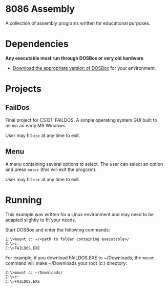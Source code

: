 # 8086 Assembly
A collection of assembly programs written for educational purposes.

# Dependencies
**Any executable must run through DOSBox or very old hardware**
* [Download the appropriate version of DOSBox](https://www.dosbox.com/download.php?main=1) for your environment.

# Projects

## FailDos
Final project for CS131: FAILDOS. A simple operating system GUI built to mimic an early MS Windows.

User may hit `esc` at any time to exit.

## Menu
A menu containing several options to select. The user can select an option and press `enter` (this will exit the program).

User may hit `esc` at any time to exit.

# Running
This example was written for a Linux environment and may need to be adapted slightly to fit your needs.

Start DOSBox and enter the following commands:

    Z:\>mount c: ~/<path to folder containing executable>/
    Z:\>c:
    C:\>FAILDOS.EXE

For example, if you download FAILDOS.EXE to ~/Downloads, the `mount` command will make ~/Downloads your root (c:) directory:

    Z:\>mount c: ~/Downloads/
    Z:\>c:
    C:\>FAILDOS.EXE

